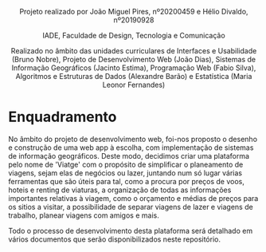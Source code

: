 <p style="text-align: center;">Projeto realizado por João Miguel Pires, nº20200459 e Hélio Divaldo, nº20190928</p>

<p style="text-align: center;">IADE, Faculdade de Design, Tecnologia e Comunicação</p>

<p style="text-align: center;">Realizado no âmbito das unidades curriculares de Interfaces e Usabilidade (Bruno Nobre), Projeto de Desenvolvimento Web (João Dias),
Sistemas de Informação Geográficos (Jacinto Estima), Programação Web (Fabio Silva), Algoritmos e Estruturas de Dados (Alexandre Barão) e Estatística (Maria Leonor Fernandes) </p>


# Enquadramento

No âmbito do projeto de desenvolvimento web, foi-nos proposto o desenho e construção de uma web app à escolha, com implementação de sistemas de informação geográficos.
Deste modo, decidimos criar uma plataforma pelo nome de 'Viatge' com o propósito de simplificar o planeamento de viagens, sejam elas de negócios ou lazer, 
juntando num só lugar várias ferramentas que são úteis para tal, como a procura por preços de voos, hoteis e renting de viaturas, a organização de todas as informações 
importantes relativas à viagem, como o orçamento e médias de preços para os sitios a visitar, a possibilidade de separar viagens de lazer e viagens de trabalho, planear
viagens com amigos e mais.

Todo o processo de desenvolvimento desta plataforma será detalhado em vários documentos que serão disponibilizados neste repositório. 
